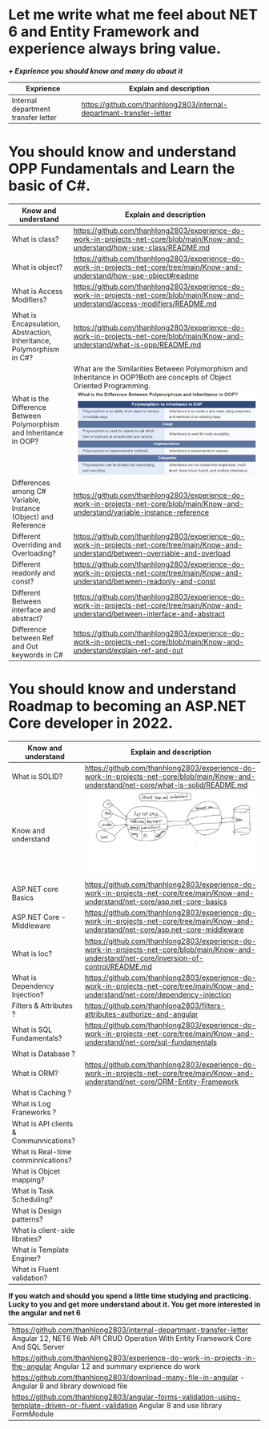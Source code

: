 


# Let me write what me feel about NET 6 and Entity Framework and experience always bring value.

***+ Exprience you should know and many do about it***

| Exprience | Explain and description|
|--|--|
|Internal department transfer letter |https://github.com/thanhlong2803/internal-departmant-transfer-letter|

# You should know and understand OPP Fundamentals and Learn the basic of C#.
| Know and understand | Explain and description|
|--|--|
| What is class?  | https://github.com/thanhlong2803/experience-do-work-in-projects-net-core/blob/main/Know-and-understand/how-use-class/README.md |
| What is object?  | https://github.com/thanhlong2803/experience-do-work-in-projects-net-core/tree/main/Know-and-understand/how-use-object#readme |
| What is Access Modifiers?  |https://github.com/thanhlong2803/experience-do-work-in-projects-net-core/blob/main/Know-and-understand/access-modifiers/README.md  |
| What is Encapsulation, Abstraction, Inheritance, Polymorphism  in C#?  |https://github.com/thanhlong2803/experience-do-work-in-projects-net-core/blob/main/Know-and-understand/what-is-opp/README.md  |
|What is the Difference Between Polymorphism and Inheritance in OOP?|What are the Similarities Between Polymorphism and Inheritance in OOP?Both are concepts of Object Oriented Programming.![enter image description here](https://github.com/thanhlong2803/update-image/blob/main/image4/compare-polymorphism-inheritance.png)|
|Differences among C# Variable, Instance (Object) and Reference|https://github.com/thanhlong2803/experience-do-work-in-projects-net-core/blob/main/Know-and-understand/variable-instance-reference|
|Different Overriding  and Overloading? |https://github.com/thanhlong2803/experience-do-work-in-projects-net-core/tree/main/Know-and-understand/between-overriable-and-overload|
|Different readonly and const? |https://github.com/thanhlong2803/experience-do-work-in-projects-net-core/tree/main/Know-and-understand/between-readonly-and-const|
|Different Between interface and abstract? |https://github.com/thanhlong2803/experience-do-work-in-projects-net-core/tree/main/Know-and-understand/between-interface-and-abstract|
|Difference between Ref and Out keywords in C#|https://github.com/thanhlong2803/experience-do-work-in-projects-net-core/blob/main/Know-and-understand/explain-ref-and-out|
# You should know and understand Roadmap to becoming an ASP.NET Core developer in 2022.
|Know and understand| Explain and description |
|--|--|
|What is SOLID? |https://github.com/thanhlong2803/experience-do-work-in-projects-net-core/blob/main/Know-and-understand/net-core/what-is-solid/README.md|
|Know and understand|![enter image description here](https://github.com/thanhlong2803/update-image/blob/main/image4/structASPCoreAndFramework.png)|
|ASP.NET core Basics |https://github.com/thanhlong2803/experience-do-work-in-projects-net-core/tree/main/Know-and-understand/net-core/asp.net-core-basics|
|ASP.NET Core - Middleware|https://github.com/thanhlong2803/experience-do-work-in-projects-net-core/tree/main/Know-and-understand/net-core/asp.net-core-middleware|
|What is Ioc?|https://github.com/thanhlong2803/experience-do-work-in-projects-net-core/blob/main/Know-and-understand/net-core/inversion-of-control/README.md|
|What is Dependency Injection? |https://github.com/thanhlong2803/experience-do-work-in-projects-net-core/tree/main/Know-and-understand/net-core/dependency-injection|
|Filters & Attributes ?|https://github.com/thanhlong2803/filters-attributes-authorize-and-angular|
|What is SQL Fundamentals? |https://github.com/thanhlong2803/experience-do-work-in-projects-net-core/tree/main/Know-and-understand/net-core/sql-fundamentals|
|What is Database ? ||
|What is ORM? |https://github.com/thanhlong2803/experience-do-work-in-projects-net-core/tree/main/Know-and-understand/net-core/ORM-Entity-Framework|
|What is Caching ? ||
|What is Log Franeworks ? ||
|What is API clients & Communnications? ||
|What is Real-time comminnications? ||
|What is Objcet mapping? ||
|What is Task Scheduling? ||
|What is Design patterns? ||
|What is client-side libraties? ||
|What is Template Enginer? ||
|What is Fluent validation? ||






**If you watch and should you spend a little time studying and practicing. Lucky to you and get more understand about it. You get more interested in the angular and net 6**



|  |
|--|
|https://github.com/thanhlong2803/internal-departmant-transfer-letter  Angular 12, NET6 Web API CRUD Operation With Entity Framework Core And SQL Server   |
|https://github.com/thanhlong2803/experience-do-work-in-projects-in-the-angular Angular 12 and summary exprience do work|
|https://github.com/thanhlong2803/download-many-file-in-angular -  Angular 8 and library download file  |
|https://github.com/thanhlong2803/angular-forms-validation-using-template-driven-or-fluent-validation  Angular 8 and use library FormModule|
